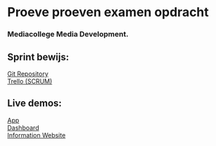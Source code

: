 # Proeve proeven examen opdracht
### Mediacollege Media Development.

## Sprint bewijs:
[Git Repository](https://github.com/mickbosman/B3.2)<br>
[Trello (SCRUM)](https://trello.com/c/eD51P06o/32-bewijs-sprint-proces)

## Live demos:
[App](https://proeve.joshua-server.nl/)<br>
[Dashboard](https://dashboard.joshua-server.nl/)<br>
[Information Website](https://robin.joshua-server.nl/)